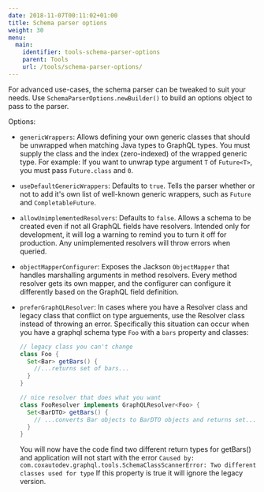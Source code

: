 ```yaml
---
date: 2018-11-07T00:11:02+01:00
title: Schema parser options
weight: 30
menu:
  main:
    identifier: tools-schema-parser-options
    parent: Tools
    url: /tools/schema-parser-options/
---
```


For advanced use-cases, the schema parser can be tweaked to suit your needs.
Use `SchemaParserOptions.newBuilder()` to build an options object to pass to the parser.

Options:

* `genericWrappers`: Allows defining your own generic classes that should be unwrapped when matching Java types to GraphQL types.  You must supply the class and the index (zero-indexed) of the wrapped generic type.  For example: If you want to unwrap type argument `T` of `Future<T>`, you must pass `Future.class` and `0`.

* `useDefaultGenericWrappers`: Defaults to `true`.  Tells the parser whether or not to add it's own list of well-known generic wrappers, such as `Future` and `CompletableFuture`.
* `allowUnimplementedResolvers`: Defaults to `false`.  Allows a schema to be created even if not all GraphQL fields have resolvers.  Intended only for development, it will log a warning to remind you to turn it off for production.  Any unimplemented resolvers will throw errors when queried.
* `objectMapperConfigurer`: Exposes the Jackson `ObjectMapper` that handles marshalling arguments in method resolvers.  Every method resolver gets its own mapper, and the configurer can configure it differently based on the GraphQL field definition.
* `preferGraphQLResolver`: In cases where you have a Resolver class and legacy class that conflict on type arguements, use the Resolver class instead of throwing an error.
  Specifically this situation can occur when you have a graphql schema type `Foo` with a `bars` property and classes:
    ```java
    // legacy class you can't change
    class Foo {
      Set<Bar> getBars() {
        //...returns set of bars...
      }
    }

    // nice resolver that does what you want
    class FooResolver implements GraphQLResolver<Foo> {
      Set<BarDTO> getBars() {
        // ...converts Bar objects to BarDTO objects and returns set...
      }
    }
    ```
    You will now have the code find two different return types for getBars() and application will not start with the error ```Caused by: com.coxautodev.graphql.tools.SchemaClassScannerError: Two different classes used for type```
    If this property is true it will ignore the legacy version.

